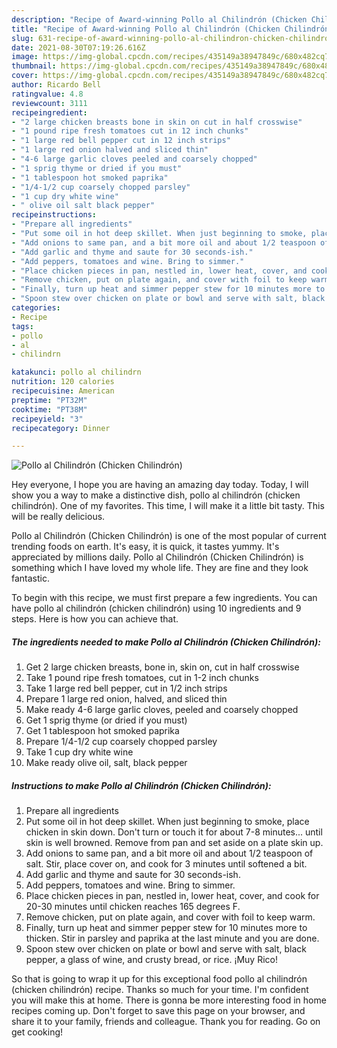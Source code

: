 ```yaml
---
description: "Recipe of Award-winning Pollo al Chilindrón (Chicken Chilindrón)"
title: "Recipe of Award-winning Pollo al Chilindrón (Chicken Chilindrón)"
slug: 631-recipe-of-award-winning-pollo-al-chilindron-chicken-chilindron
date: 2021-08-30T07:19:26.616Z
image: https://img-global.cpcdn.com/recipes/435149a38947849c/680x482cq70/pollo-al-chilindron-chicken-chilindron-recipe-main-photo.jpg
thumbnail: https://img-global.cpcdn.com/recipes/435149a38947849c/680x482cq70/pollo-al-chilindron-chicken-chilindron-recipe-main-photo.jpg
cover: https://img-global.cpcdn.com/recipes/435149a38947849c/680x482cq70/pollo-al-chilindron-chicken-chilindron-recipe-main-photo.jpg
author: Ricardo Bell
ratingvalue: 4.8
reviewcount: 3111
recipeingredient:
- "2 large chicken breasts bone in skin on cut in half crosswise"
- "1 pound ripe fresh tomatoes cut in 12 inch chunks"
- "1 large red bell pepper cut in 12 inch strips"
- "1 large red onion halved and sliced thin"
- "4-6 large garlic cloves peeled and coarsely chopped"
- "1 sprig thyme or dried if you must"
- "1 tablespoon hot smoked paprika"
- "1/4-1/2 cup coarsely chopped parsley"
- "1 cup dry white wine"
- " olive oil salt black pepper"
recipeinstructions:
- "Prepare all ingredients"
- "Put some oil in hot deep skillet. When just beginning to smoke, place chicken in skin down. Don&#39;t turn or touch it for about 7-8 minutes... until skin is well browned. Remove from pan and set aside on a plate skin up."
- "Add onions to same pan, and a bit more oil and about 1/2 teaspoon of salt. Stir, place cover on, and cook for 3 minutes until softened a bit."
- "Add garlic and thyme and saute for 30 seconds-ish."
- "Add peppers, tomatoes and wine. Bring to simmer."
- "Place chicken pieces in pan, nestled in, lower heat, cover, and cook for 20-30 minutes until chicken reaches 165 degrees F."
- "Remove chicken, put on plate again, and cover with foil to keep warm."
- "Finally, turn up heat and simmer pepper stew for 10 minutes more to thicken. Stir in parsley and paprika at the last minute and you are done."
- "Spoon stew over chicken on plate or bowl and serve with salt, black pepper, a glass of wine, and crusty bread, or rice. ¡Muy Rico!"
categories:
- Recipe
tags:
- pollo
- al
- chilindrn

katakunci: pollo al chilindrn 
nutrition: 120 calories
recipecuisine: American
preptime: "PT32M"
cooktime: "PT38M"
recipeyield: "3"
recipecategory: Dinner

---
```



![Pollo al Chilindrón (Chicken Chilindrón)](https://img-global.cpcdn.com/recipes/435149a38947849c/680x482cq70/pollo-al-chilindron-chicken-chilindron-recipe-main-photo.jpg)

Hey everyone, I hope you are having an amazing day today. Today, I will show you a way to make a distinctive dish, pollo al chilindrón (chicken chilindrón). One of my favorites. This time, I will make it a little bit tasty. This will be really delicious.

Pollo al Chilindrón (Chicken Chilindrón) is one of the most popular of current trending foods on earth. It's easy, it is quick, it tastes yummy. It's appreciated by millions daily. Pollo al Chilindrón (Chicken Chilindrón) is something which I have loved my whole life. They are fine and they look fantastic.




To begin with this recipe, we must first prepare a few ingredients. You can have pollo al chilindrón (chicken chilindrón) using 10 ingredients and 9 steps. Here is how you can achieve that.

<!--inarticleads1-->

##### The ingredients needed to make Pollo al Chilindrón (Chicken Chilindrón):

1. Get 2 large chicken breasts, bone in, skin on, cut in half crosswise
1. Take 1 pound ripe fresh tomatoes, cut in 1-2 inch chunks
1. Take 1 large red bell pepper, cut in 1/2 inch strips
1. Prepare 1 large red onion, halved, and sliced thin
1. Make ready 4-6 large garlic cloves, peeled and coarsely chopped
1. Get 1 sprig thyme (or dried if you must)
1. Get 1 tablespoon hot smoked paprika
1. Prepare 1/4-1/2 cup coarsely chopped parsley
1. Take 1 cup dry white wine
1. Make ready  olive oil, salt, black pepper




<!--inarticleads2-->

##### Instructions to make Pollo al Chilindrón (Chicken Chilindrón):

1. Prepare all ingredients
1. Put some oil in hot deep skillet. When just beginning to smoke, place chicken in skin down. Don&#39;t turn or touch it for about 7-8 minutes... until skin is well browned. Remove from pan and set aside on a plate skin up.
1. Add onions to same pan, and a bit more oil and about 1/2 teaspoon of salt. Stir, place cover on, and cook for 3 minutes until softened a bit.
1. Add garlic and thyme and saute for 30 seconds-ish.
1. Add peppers, tomatoes and wine. Bring to simmer.
1. Place chicken pieces in pan, nestled in, lower heat, cover, and cook for 20-30 minutes until chicken reaches 165 degrees F.
1. Remove chicken, put on plate again, and cover with foil to keep warm.
1. Finally, turn up heat and simmer pepper stew for 10 minutes more to thicken. Stir in parsley and paprika at the last minute and you are done.
1. Spoon stew over chicken on plate or bowl and serve with salt, black pepper, a glass of wine, and crusty bread, or rice. ¡Muy Rico!




So that is going to wrap it up for this exceptional food pollo al chilindrón (chicken chilindrón) recipe. Thanks so much for your time. I'm confident you will make this at home. There is gonna be more interesting food in home recipes coming up. Don't forget to save this page on your browser, and share it to your family, friends and colleague. Thank you for reading. Go on get cooking!
